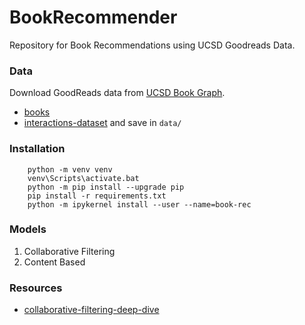 # BookRecommender
Repository for Book Recommendations using UCSD Goodreads Data.

### Data
Download GoodReads data from [UCSD Book Graph](https://sites.google.com/eng.ucsd.edu/ucsdbookgraph/home).

- [books](https://drive.google.com/uc?id=1LXpK1UfqtP89H1tYy0pBGHjYk8IhigUK)
- [interactions-dataset](https://drive.google.com/u/0/uc?id=1zmylV7XW2dfQVCLeg1LbllfQtHD2KUon&export=download) and save in `data/`
### Installation
```
    python -m venv venv
    venv\Scripts\activate.bat
    python -m pip install --upgrade pip
    pip install -r requirements.txt
    python -m ipykernel install --user --name=book-rec
```

### Models
1. Collaborative Filtering
2. Content Based


### Resources
  - [collaborative-filtering-deep-dive](https://www.kaggle.com/code/jhoward/collaborative-filtering-deep-dive)